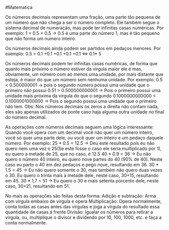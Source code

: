 #Matematica 

Os números decimais representam uma fração, uma parte tão pequena de um número que não chega a ser o número completo. Ele também segue o sistema decimal de numeração, mas pode ter infinitas casas numéricas. 
Por exemplo:
	1 = 0.5 + 0.5 -> 0.5 é uma parte do número 1, mas é tão pequeno que não forma um numero inteiro.

Os números decimais ainda podem ser partidos em pedaços menores. Por exemplo:
	0.5 = 0.1 +0.1 +0.1 +0.1 +0.1 <=> 0.1* 5

Os números decimais podem ter infinitas casas numéricas, de forma que quanto mais próximo o número estiver da virgula maior ele é mas, obviamente, um número com ao menos uma unidade, por mais distante que esteja, é maior do que um número sem nenhuma unidade. Por exemplo:
	0.5 < 0.500000001 -> pois o segundo número possui uma unidade que o primeiro não possui
	0.51 > 0.500000000001 -> Pois o primeiro possui uma unidade mais próxima da virgula do que o segundo
	0.1000000000000 < 0.1000001000000 -> Pois o segundo possui uma unidade que o primeiro não tem.
	Obs: Nos números decimais os zeros a direita não contam nada, eles são apenas utilizados de ponte caso haja alguma outra unidade no final do número decimal.

As operações com números decimais seguem uma lógica interessante: Quando você opera com um decimal você não quer um número inteiro, você só quer uma parte dele, ou você quer um inteiro e um pedaço daquele número. Por exemplo:
	25 * 0.5 = 12.5 -> Deu este resultado pois eu não quero nem uma vez o 25(Se este fosse o caso ele seria multiplicado por 1), eu quero a metade de 25, que no caso, é 12.5
	40 * 0.9 = 36 -> Eu não quero o número 40 inteiro, eu quero nove partes do 40 (90% de 40). Neste caso eu parto o 40 em dez pedaços e pego nove, resultando em 36.
	30 * 1.5 = 45 -> Eu não quero somente o 30, mas também não quero duas vezes o 30. Eu quero o trinta mais a metade dele, neste caso, 30+15, resultando em 45.
	30 * 1,7 = 51 -> Eu quero o 30 e mais setenta porcento dele, neste caso, 30+21, resultando em 51.

No mais as operações são feitas desta forma:
	Adição e subtração: Arma com virgula embaixo de virgula e opera 
	Multiplicação: Opera normalmente, conta todas as casas antes das virgulas e joga a virgula do resultado essa quantidade de casas á frente
	Divisão: Igualar os números para retirar a virgula, ou, multiplique o divisor e dividendo por 10, 100, 1000, etc. e faça a conta normalmente.